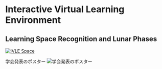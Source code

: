 # Interactive Virtual Learning Environment 
## Learning Space Recognition and Lunar Phases

[![IVLE Space](http://img.youtube.com/vi/jFKcPx9_CWE/0.jpg)](http://www.youtube.com/watch?v=jFKcPx9_CWE)

学会発表のポスター
![学会発表のポスター](https://github.com/Jingorho/VRARMR/blob/master/Tangible_VLE/20180620EdMediaPoster_miyanishi.png)
